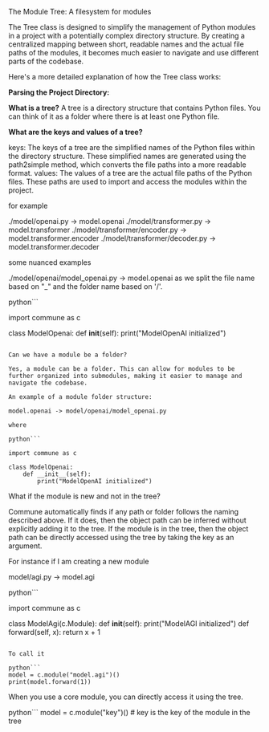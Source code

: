 
The Module Tree: A filesystem for modules


The Tree class is designed to simplify the management of Python modules in a project with a potentially complex directory structure. By creating a centralized mapping between short, readable names and the actual file paths of the modules, it becomes much easier to navigate and use different parts of the codebase.

Here's a more detailed explanation of how the Tree class works:

**Parsing the Project Directory:**

**What is a tree?**
A tree is a directory structure that contains Python files. You can think of it as a folder where there is at least one Python file.

**What are the keys and values of a tree?**

keys: The keys of a tree are the simplified names of the Python files within the directory structure. These simplified names are generated using the path2simple method, which converts the file paths into a more readable format.
values: The values of a tree are the actual file paths of the Python files. These paths are used to import and access the modules within the project.

for example 

./model/openai.py -> model.openai
./model/transformer.py -> model.transformer
./model/transformer/encoder.py -> model.transformer.encoder
./model/transformer/decoder.py -> model.transformer.decoder


some nuanced examples

./model/openai/model_openai.py -> model.openai 
as we split the file name based on "_" and the folder name  based on '/'.


python```

import commune as c

class ModelOpenai:
    def __init__(self):
        print("ModelOpenAI initialized")
```

Can we have a module be a folder?

Yes, a module can be a folder. This can allow for modules to be further organized into submodules, making it easier to manage and navigate the codebase.

An example of a module folder structure:

model.openai -> model/openai/model_openai.py 

where 

python```

import commune as c

class ModelOpenai:
    def __init__(self):
        print("ModelOpenAI initialized")
```



What if the module is new and not in the tree?

Commune automatically finds if any path or folder follows the naming described above. If it does, then the object path can be inferred without explicitly adding it to the tree. If the module is in the tree, then the object path can be directly accessed using the tree by taking the key as an argument.


For instance if I am creating a new module

model/agi.py -> model.agi

python```

import commune as c

class ModelAgi(c.Module):
    def __init__(self):
        print("ModelAGI initialized")
    def forward(self, x):
        return x + 1
```

To call it

python```
model = c.module("model.agi")()
print(model.forward(1))
```

When you use a core module, you can directly access it using the tree.

python```
model = c.module("key")() # key is the key of the module in the tree
```


